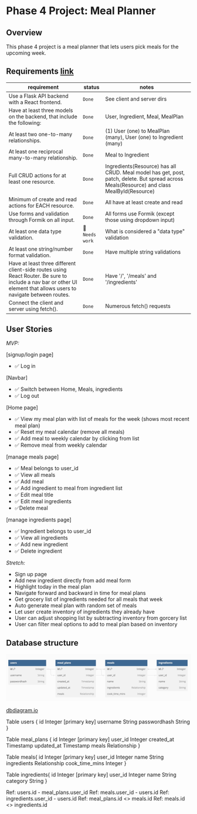 # Phase 4 Project: Meal Planner

## Overview

This phase 4 project is a meal planner that lets users pick meals for the upcoming week.

## Requirements [link](https://github.com/learn-co-curriculum/python-p4-phase-4-project)

| requirement | status | notes |
|---|---|---|
| Use a Flask API backend with a React frontend. | `Done` | See client and server dirs |
| Have at least three models on the backend, that include the following: | `Done` | User, Ingredient, Meal, MealPlan|
| At least two one-to-many relationships. | `Done` | (1) User (one) to MealPlan (many), User (one) to Ingredient (many) |
| At least one reciprocal many-to-many relationship. | `Done` | Meal to Ingredient |
| Full CRUD actions for at least one resource. | `Done` | Ingredients(Resource) has all CRUD. Meal model has get, post, patch, delete. But spread across Meals(Resource) and class MealById(Resource) |
| Minimum of create and read actions for EACH resource. | `Done` | All have at least create and read |
| Use forms and validation through Formik on all input. | `Done` | All forms use Formik (except those using dropdown input) |
| At least one data type validation. |🚧 `Needs work` | What is considered a "data type" validation |
| At least one string/number format validation. | `Done` | Have multiple string validations |
| Have at least three different client-side routes using React Router. Be sure to include a nav bar or other UI element that allows users to navigate between routes. | `Done` | Have '/', '/meals' and '/ingredients' |
| Connect the client and server using fetch(). | `Done` | Numerous fetch() requests |

## User Stories

*MVP:*

[signup/login page]

- ✅ Log in

[Navbar]

- ✅ Switch between Home, Meals, ingredients
- ✅ Log out

[Home page]

- ✅ View my meal plan with list of meals for the week (shows most recent meal plan)
- ✅ Reset my meal calendar (remove all meals)
- ✅ Add meal to weekly calendar by clicking from list
- ✅ Remove meal from weekly calendar

[manage meals page]

- ✅ Meal belongs to user_id
- ✅ View all meals
- ✅ Add meal
- ✅ Add ingredient to meal from ingredient list
- ✅ Edit meal title
- ✅ Edit meal ingredients
- ✅Delete meal

[manage ingredients page]

- ✅ Ingredient belongs to user_id
- ✅ View all ingredients
- ✅ Add new ingredient
- ✅ Delete ingredient

*Stretch:*

- Sign up page
- Add new ingredient directly from add meal form
- Highlight today in the meal plan
- Navigate forward and backward in time for meal plans
- Get grocery list of ingredients needed for all meals that week
- Auto generate meal plan with random set of meals
- Let user create inventory of ingredients they already have
- User can adjust shopping list by subtracting inventory from gorcery list
- User can filter meal options to add to meal plan based on inventory

## Database structure

![Alt text](database-diagram.jpg)

[dbdiagram.io](https://dbdiagram.io/d)

Table users {
  id Integer [primary key]
  username String
  passwordhash String
}

Table meal_plans {
  id Integer [primary key]
  user_id Integer
  created_at Timestamp
  updated_at Timestamp
  meals Relationship
}

Table meals{
  id Integer [primary key]
  user_id Integer
  name String
  ingredients Relationship
  cook_time_mins Integer
}

Table ingredients{
  id Integer [primary key]
  user_id Integer
  name String
  category String
}

Ref: users.id - meal_plans.user_id
Ref: meals.user_id - users.id
Ref: ingredients.user_id - users.id
Ref: meal_plans.id <> meals.id
Ref: meals.id <> ingredients.id
